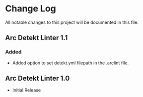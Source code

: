 # Change Log
All notable changes to this project will be documented in this file.

## Arc Detekt Linter 1.1
### Added
  * Added option to set detekt.yml filepath in the .arclint file.

## Arc Detekt Linter 1.0
* Initial Release
